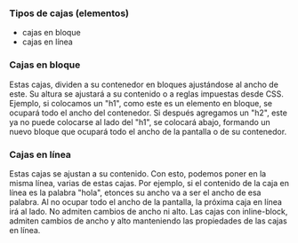 ### Tipos de cajas (elementos)
* cajas en bloque
* cajas en línea

### Cajas en bloque
Estas cajas, dividen a su contenedor en bloques ajustándose al ancho de este. Su altura se ajustará a su contenido o a reglas impuestas desde CSS. Ejemplo, si colocamos un "h1", como este es un elemento en bloque, se ocupará todo el ancho del contenedor. Si después agregamos un "h2", este ya no puede colocarse al lado del "h1", se colocará abajo, formando un nuevo bloque que ocupará todo el ancho de la pantalla o de su contenedor.
### Cajas en línea
Estas cajas se ajustan a su contenido. Con esto, podemos poner en la misma línea, varias de estas cajas. Por ejemplo, si el contenido de la caja en línea es la palabra "hola", etonces su ancho va a ser el ancho de esa palabra. Al no ocupar todo el ancho de la pantalla, la próxima caja en línea irá al lado.
No admiten cambios de ancho ni alto. Las cajas con inline-block, admiten cambios de ancho y alto manteniendo las propiedades de las cajas en línea.
